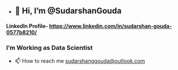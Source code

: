 
- ## 👋 Hi, I’m @SudarshanGouda

#### LinkedIn Profile- https://www.linkedin.com/in/sudarshan-gouda-0577b8210/


### I’m Working as Data Scientist

- 📫 How to reach me sudarshanggouda@outlook.com

<!---
SudarshanGouda/SudarshanGouda is a ✨ special ✨ repository because its `README.md` (this file) appears on your GitHub profile.
You can click the Preview link to take a look at your changes.
--->
